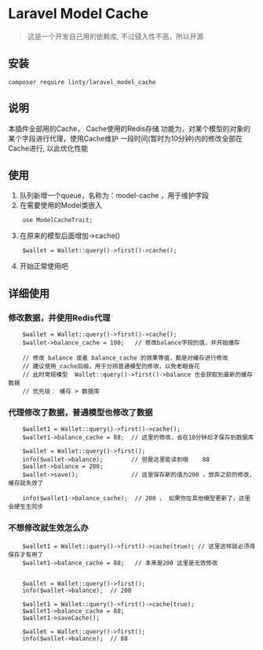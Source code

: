 # Laravel Model Cache

> 这是一个开发自己用的依赖库, 不过侵入性不高，所以开源

## 安装

```
composer require linty/laravel_model_cache
```

## 说明

本插件全部用的Cache， Cache使用的Redis存储 功能为，对某个模型的对象的某个字段进行代理，使用Cache维护 一段时间(暂时为10分钟)内的修改全部在Cache进行, 以此优化性能

## 使用

1. 队列新增一个queue，名称为：model-cache ，用于维护字段
2. 在需要使用的Model类嵌入

```
    use ModelCacheTrait;
```

3. 在原来的模型后面增加->cache()

```
    $wallet = Wallet::query()->first()->cache();
```

4. 开始正常使用吧

## 详细使用

### 修改数据，并使用Redis代理

```
    $wallet = Wallet::query()->first()->cache();
    $wallet->balance_cache = 100;   // 修改balance字段的值，并开始缓存
    
    // 修改 balance 或者 balance_cache 的效果等值，都是对缓存进行修改
    // 建议使用_cache后缀，用于分辨普通模型的修改，以免老眼昏花
    // 此时常规模型  Wallet::query()->first()->balance 也会获取到最新的缓存数据
    // 优先级： 缓存 > 数据库
```

### 代理修改了数据，普通模型也修改了数据

```
    $wallet1 = Wallet::query()->first()->cache();
    $wallet1->balance_cache = 88;  // 这里的修改，会在10分钟后才保存到数据库

    $wallet = Wallet::query()->first();
    info($wallet->balance);        // 但是这里能读到哦    88
    $wallet->balance = 200;
    $wallet->save();               // 这里保存新的值为200 ，放弃之前的修改，缓存就失效了

    info($wallet1->balance_cache);  // 200 ， 如果你在其他模型更新了，这里会硬生生同步
```

### 不想修改就生效怎么办

```
    $wallet1 = Wallet::query()->first()->cache(true); // 这里这样就必须得保存才有用了
    $wallet1->balance_cache = 88;   // 本来是200 这里是无效修改


    $wallet = Wallet::query()->first();
    info($wallet->balance);  // 200

    $wallet1 = Wallet::query()->first()->cache(true);
    $wallet1->balance_cache = 88;
    $wallet1->saveCache();

    $wallet = Wallet::query()->first();
    info($wallet->balance);  // 88
```
